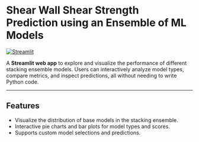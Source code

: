 # Shear Wall Shear Strength Prediction using an Ensemble of ML Models

[![Streamlit](https://static.streamlit.io/badges/streamlit_badge_black_white.svg)](https://sw-strength-ensemble.streamlit.app/)

A **Streamlit web app** to explore and visualize the performance of different stacking ensemble models. Users can interactively analyze model types, compare metrics, and inspect predictions, all without needing to write Python code.

---

## Features

- Visualize the distribution of base models in the stacking ensemble.
- Interactive pie charts and bar plots for model types and scores.
- Supports custom model selections and predictions.